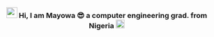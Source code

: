 <h3 align="center"> <img src="https://media.giphy.com/media/hvRJCLFzcasrR4ia7z/giphy.gif" width="25">  
  Hi, I am Mayowa 😎 a computer engineering grad. from Nigeria
  <img src="https://cdn.countryflags.com/thumbs/nigeria/flag-round-250.png" width="20">
</h3>
